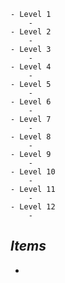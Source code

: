 
```dirtree
- Level 1
	- 
- Level 2
	- 
- Level 3
	- 
- Level 4
	- 
- Level 5
	- 
- Level 6
	- 
- Level 7
	- 
- Level 8
	- 
- Level 9
	- 
- Level 10
	- 
- Level 11
	- 
- Level 12
	- 
```

## *Items*

- 
